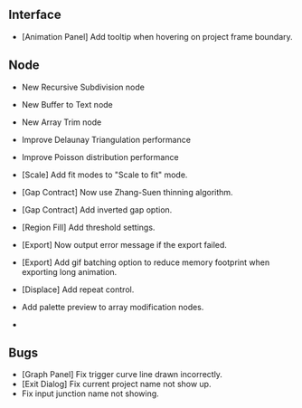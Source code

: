 ## Interface
- [Animation Panel] Add tooltip when hovering on project frame boundary.

## Node
- New Recursive Subdivision node
- New Buffer to Text node
- New Array Trim node
- Improve Delaunay Triangulation performance
- Improve Poisson distribution performance



- [Scale] Add fit modes to "Scale to fit" mode.
- [Gap Contract] Now use Zhang-Suen thinning algorithm.
- [Gap Contract] Add inverted gap option.
- [Region Fill] Add threshold settings.
- [Export] Now output error message if the export failed.
- [Export] Add gif batching option to reduce memory footprint when exporting long animation.
- [Displace] Add repeat control.
- Add palette preview to array modification nodes.
- 

## Bugs
- [Graph Panel] Fix trigger curve line drawn incorrectly.
- [Exit Dialog] Fix current project name not show up.
- Fix input junction name not showing.